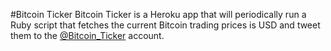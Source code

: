 #Bitcoin Ticker
Bitcoin Ticker is a Heroku app that will periodically run a Ruby script that fetches the current Bitcoin trading prices is USD and tweet them to the [@Bitcoin_Ticker](http://twitter.com/bitcoin_ticker) account.